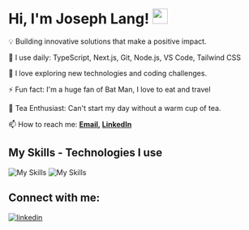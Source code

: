 
# Hi, I'm Joseph Lang! <img src="https://raw.githubusercontent.com/MartinHeinz/MartinHeinz/master/wave.gif" width="30px" height="30px">

💡 Building innovative solutions that make a positive impact.

🚀 I use daily: TypeScript, Next.js, Git, Node.js, VS Code, Tailwind CSS

🌱 I love exploring new technologies and coding challenges.

⚡️ Fun fact: I'm a huge fan of Bat Man, I love to eat and travel

🍵 Tea Enthusiast: Can't start my day without a warm cup of tea.

📫 How to reach me: **[Email](langj6757@gmail.com), [LinkedIn](https://www.linkedin.com/in/joseph-lang-dev/)**

## My Skills - Technologies I use

![My Skills](https://skillicons.dev/icons?i=js,ts,react,next,redux,tailwind,materialui,nodejs,expressjs,mongodb,jest,git,github,vercel,netlify)
![My Skills](https://skillicons.dev/icons?i=html,css,mysql,bootstrap,vscode,figma)

## Connect with me:

[![linkedin](https://skillicons.dev/icons?i=linkedin)](https://www.linkedin.com/in/joseph-lang-dev/)
